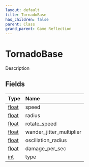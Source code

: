 ```yaml
---
layout: default
title: TornadoBase
has_children: false
parent: Class
grand_parent: Game Reflection
---
```

# TornadoBase
Description 

## Fields

| Type | Name |
|:----------|:--------------|
| [float](/riftbreaker-wiki/docs/game-reflection/components/float/) | speed |
| [float](/riftbreaker-wiki/docs/game-reflection/components/float/) | radius |
| [float](/riftbreaker-wiki/docs/game-reflection/components/float/) | rotate_speed |
| [float](/riftbreaker-wiki/docs/game-reflection/components/float/) | wander_jitter_multiplier |
| [float](/riftbreaker-wiki/docs/game-reflection/components/float/) | oscillation_radius |
| [float](/riftbreaker-wiki/docs/game-reflection/components/float/) | damage_per_sec |
| [int](/riftbreaker-wiki/docs/game-reflection/enums/int/) | type |

